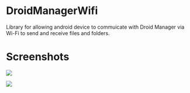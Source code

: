 DroidManagerWifi
================

Library for allowing android device to commuicate with Droid Manager via Wi-Fi to send and receive files and folders.


Screenshots
===========

![](https://raw2.github.com/OmarBizreh/DroidManagerWifi/master/Screenshots/AndroidProgress.png)


![](https://raw2.github.com/OmarBizreh/DroidManagerWifi/master/Screenshots/WindowsProgress.png)
